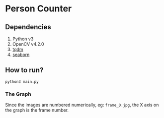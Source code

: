 # Person Counter

## Dependencies
1. Python v3
2. OpenCV v4.2.0
3. [tqdm](https://pypi.org/project/tqdm/)
4. [seaborn](https://seaborn.pydata.org/index.html)

## How to run?
```
python3 main.py
```

### The Graph
Since the images are numbered numerically, eg: `frame_0.jpg`, the X axis on the graph is the frame number.